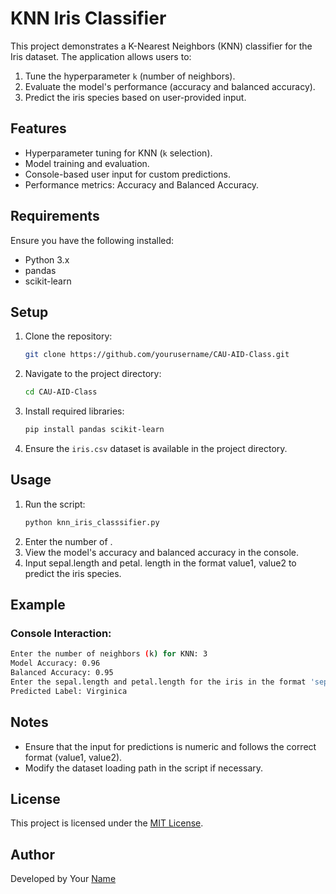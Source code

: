 
# KNN Iris Classifier

This project demonstrates a K-Nearest Neighbors (KNN) classifier for the Iris dataset. The application allows users to:
1. Tune the hyperparameter `k` (number of neighbors).
2. Evaluate the model's performance (accuracy and balanced accuracy).
3. Predict the iris species based on user-provided input.

## Features
- Hyperparameter tuning for KNN (`k` selection).
- Model training and evaluation.
- Console-based user input for custom predictions.
- Performance metrics: Accuracy and Balanced Accuracy.

## Requirements
Ensure you have the following installed:
- Python 3.x
- pandas
- scikit-learn

## Setup
1. Clone the repository:
   ```bash
   git clone https://github.com/yourusername/CAU-AID-Class.git
   ```
2. Navigate to the project directory:
   ```bash
   cd CAU-AID-Class
   ```
3. Install required libraries:
   ```bash
   pip install pandas scikit-learn
   ```
4. Ensure the `iris.csv` dataset is available in the project directory.

## Usage
1. Run the script:
   ```bash
   python knn_iris_classsifier.py
   ```
2. Enter the number of .
3. View the model's accuracy and balanced accuracy in the console.
4. Input sepal.length and petal. length in the format value1, value2 to predict the iris species.

## Example
### Console Interaction:
   ```bash
   Enter the number of neighbors (k) for KNN: 3
   Model Accuracy: 0.96
   Balanced Accuracy: 0.95
   Enter the sepal.length and petal.length for the iris in the format 'sepal_length, petal_length': 5.1,1.8
   Predicted Label: Virginica
   ```
## Notes
- Ensure that the input for predictions is numeric and follows the correct format (value1, value2).
- Modify the dataset loading path in the script if necessary.

## License
This project is licensed under the [MIT License](https://www.google.com). 
## Author
Developed by Your [Name](https://www.google.com)
